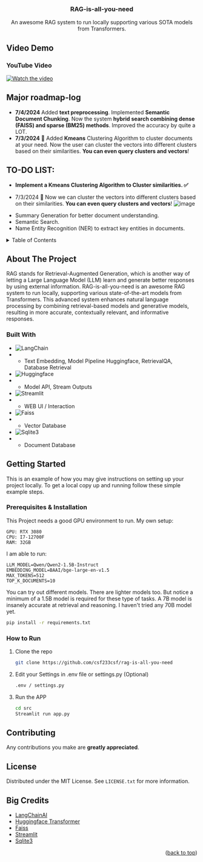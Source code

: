 <div align="center">
  <h3 align="center">RAG-is-all-you-need</h3>

  <p align="center">
    An awesome RAG system to run locally supporting various SOTA models from Transformers.
    <br />

  </p>
</div>

## Video Demo
### YouTube Video
[![Watch the video](https://img.youtube.com/vi/MUTBpjidTyY/maxresdefault.jpg)](https://youtu.be/MUTBpjidTyY)

## Major roadmap-log
- **7/4/2024** Added **text preprocessing**. Implemented **Semantic Document Chunking**. Now the system **hybrid search combining dense (FAISS) and sparse (BM25) methods**. Improved the accuracy by quite a LOT.
- **7/3/2024** 🎉 Added **Kmeans** Clustering Algorithm to cluster documents at your need. Now the user can cluster the vectors into different clusters based on their similarities. **You can even query clusters and vectors**!

## TO-DO LIST:
* **Implement a Kmeans Clustering Algorithm to Cluster similarities. ✅**
- 7/3/2024 🎉 Now we can cluster the vectors into different clusters based on their similarities. **You can even query clusters and vectors**!
![image](https://github.com/csf233csf/rag-is-all-you-need/assets/56235101/0fc504e9-f700-40cb-842d-ae18185b9183)
* Summary Generation for better document understanding.
* Semantic Search.
* Name Entity Recognition (NER) to extract key entities in documents.

<!-- TABLE OF CONTENTS -->
<details>
  <summary>Table of Contents</summary>
  <ol>
    <li>
      <a href="#about-the-project">About The Project</a>
<!--       <ul>
        <li><a href="#built-with">Built With</a></li>
      </ul> -->
    </li>
    <li>
      <a href="#getting-started">Getting Started</a>
<!--       <ul>
        <li><a href="#Prerequisites & Installation">Prerequisites</a></li>
      </ul> -->
    </li>
    <li><a href="#contributing">Contributing</a></li>
    <li><a href="#license">License</a></li>
    <li><a href="#Big Credits">Acknowledgments</a></li>
  </ol>
</details>

<!-- ABOUT THE PROJECT -->
## About The Project
RAG stands for Retrieval-Augmented Generation, which is another way of letting a Large Language Model (LLM) learn and generate better responses by using external information. RAG-is-all-you-need is an awesome RAG system to run locally, supporting various state-of-the-art models from Transformers. This advanced system enhances natural language processing by combining retrieval-based models and generative models, resulting in more accurate, contextually relevant, and informative responses.

### Built With
* ![LangChain](https://img.shields.io/badge/langchain-white?style=for-the-badge&logo=langchain&logoColor=black)
* - Text Embedding, Model Pipeline Huggingface, RetrievalQA, Database Retrieval
* ![Huggingface](https://img.shields.io/badge/Huggingface-white?style=for-the-badge&logo=Huggingface&logoColor=yellow)
* - Model API, Stream Outputs
* ![Streamlit](https://img.shields.io/badge/Streamlit-white?style=for-the-badge&logo=Streamlit&logoColor=red)
* - WEB UI / Interaction
* ![Faiss](https://img.shields.io/badge/Faiss-white?style=for-the-badge&logo=meta&logoColor=blue)
* - Vector Database
* ![Sqlite3](https://img.shields.io/badge/Sqlite3-white?style=for-the-badge&logo=Sqlite&logoColor=blue)
* - Document Database

<!-- GETTING STARTED -->
## Getting Started

This is an example of how you may give instructions on setting up your project locally.
To get a local copy up and running follow these simple example steps.

### Prerequisites & Installation
  This Project needs a good GPU environment to run.
  My own setup: 
  ```
  GPU: RTX 3080
  CPU: I7-12700F
  RAM: 32GB
  ```
  I am able to run: 
  ```
  LLM_MODEL=Qwen/Qwen2-1.5B-Instruct
  EMBEDDING_MODEL=BAAI/bge-large-en-v1.5
  MAX_TOKENS=512
  TOP_K_DOCUMENTS=10
  ```
  You can try out different models. There are lighter models too. But notice a minimum of a 1.5B model is required for these type of tasks.
  A 7B model is insanely accurate at retrieval and reasoning. I haven't tried any 70B model yet.
  
  ```sh
  pip install -r requirements.txt
  ```

### How to Run

1. Clone the repo
   ```sh
   git clone https://github.com/csf233csf/rag-is-all-you-need
   ```
   
2. Edit your Settings in .env file or settings.py (Optional)
   ```sh
   .env / settings.py
   ```
   
3. Run the APP
   ```sh
   cd src
   Streamlit run app.py
   ```
   
<!-- CONTRIBUTING -->
## Contributing

Any contributions you make are **greatly appreciated**.

<!-- LICENSE -->
## License

Distributed under the MIT License. See `LICENSE.txt` for more information.

<!-- ACKNOWLEDGMENTS -->
## Big Credits
* [LangChainAI](https://github.com/langchain-ai/langchain)
* [Huggingface Transformer](https://github.com/huggingface/transformers)
* [Faiss](https://github.com/facebookresearch/faiss)
* [Streamlit](https://github.com/streamlit/streamlit)
* [Sqlite3](https://docs.python.org/3/library/sqlite3.html)

<p align="right">(<a href="#readme-top">back to top</a>)</p>
